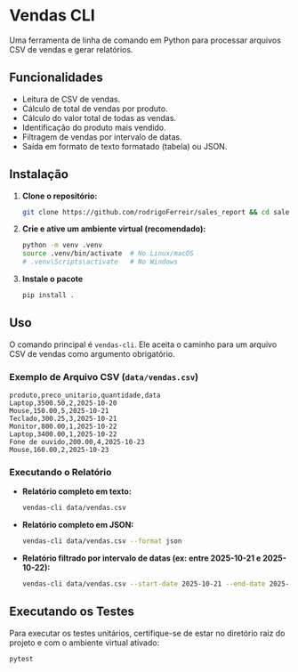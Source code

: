 # Vendas CLI

Uma ferramenta de linha de comando em Python para processar arquivos CSV de vendas e gerar relatórios.

## Funcionalidades

- Leitura de CSV de vendas.
- Cálculo de total de vendas por produto.
- Cálculo do valor total de todas as vendas.
- Identificação do produto mais vendido.
- Filtragem de vendas por intervalo de datas.
- Saída em formato de texto formatado (tabela) ou JSON.

## Instalação

1.  **Clone o repositório:**

    ```bash
    git clone https://github.com/rodrigoFerreir/sales_report && cd sales_report
    ```

2.  **Crie e ative um ambiente virtual (recomendado):**

    ```bash
    python -m venv .venv
    source .venv/bin/activate  # No Linux/macOS
    # .venv\Scripts\activate   # No Windows
    ```

3.  **Instale o pacote**

    ```bash
    pip install .
    ```

## Uso

O comando principal é `vendas-cli`. Ele aceita o caminho para um arquivo CSV de vendas como argumento obrigatório.

### Exemplo de Arquivo CSV (`data/vendas.csv`)

```csv
produto,preco_unitario,quantidade,data
Laptop,3500.50,2,2025-10-20
Mouse,150.00,5,2025-10-21
Teclado,300.25,3,2025-10-21
Monitor,800.00,1,2025-10-22
Laptop,3400.00,1,2025-10-22
Fone de ouvido,200.00,4,2025-10-23
Mouse,160.00,2,2025-10-23
```

### Executando o Relatório

-   **Relatório completo em texto:**

    ```bash
    vendas-cli data/vendas.csv
    ```

-   **Relatório completo em JSON:**

    ```bash
    vendas-cli data/vendas.csv --format json
    ```

-   **Relatório filtrado por intervalo de datas (ex: entre 2025-10-21 e 2025-10-22):**

    ```bash
    vendas-cli data/vendas.csv --start-date 2025-10-21 --end-date 2025-10-22
    ```

## Executando os Testes

Para executar os testes unitários, certifique-se de estar no diretório raiz do projeto e com o ambiente virtual ativado:

```bash
pytest
```
